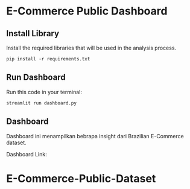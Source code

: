 # E-Commerce Public Dashboard

## Install Library
Install the required libraries that will be used in the analysis process.
```
pip install -r requirements.txt
```

## Run Dashboard
Run this code in your terminal:
```
streamlit run dashboard.py
```

## Dashboard
Dashboard ini menampilkan bebrapa insight dari Brazilian E-Commerce dataset.

Dashboard Link: 
# E-Commerce-Public-Dataset
